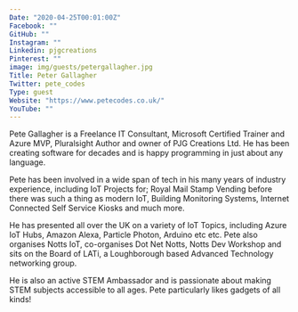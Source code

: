 ```yaml
---
Date: "2020-04-25T00:01:00Z"
Facebook: ""
GitHub: ""
Instagram: ""
Linkedin: pjgcreations
Pinterest: ""
image: img/guests/petergallagher.jpg
Title: Peter Gallagher
Twitter: pete_codes
Type: guest
Website: "https://www.petecodes.co.uk/"
YouTube: ""
---
```

Pete Gallagher is a Freelance IT Consultant, Microsoft Certified Trainer and Azure MVP, Pluralsight Author and owner of PJG Creations Ltd. He has been creating software for decades and is happy programming in just about any language.

Pete has been involved in a wide span of tech in his many years of industry experience, including IoT Projects for; Royal Mail Stamp Vending before there was such a thing as modern IoT, Building Monitoring Systems, Internet Connected Self Service Kiosks and much more.

He has presented all over the UK on a variety of IoT Topics, including Azure IoT Hubs, Amazon Alexa, Particle Photon, Arduino etc etc. Pete also organises​ Notts IoT, co-organises Dot Net Notts, Notts Dev Workshop and sits on the Board of LATi, a Loughborough based Advanced Technology networking group.

He is also an active STEM Ambassador and is passionate about making STEM subjects accessible to all ages. Pete particularly likes gadgets of all kinds!